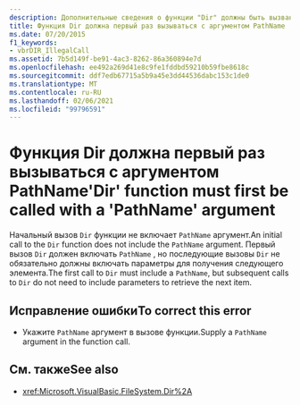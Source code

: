 ```yaml
---
description: Дополнительные сведения о функции "Dir" должны быть вызваны с аргументом "PathName".
title: Функция Dir должна первый раз вызываться с аргументом PathName
ms.date: 07/20/2015
f1_keywords:
- vbrDIR_IllegalCall
ms.assetid: 7b5d149f-be91-4ac3-8262-86a360894e7d
ms.openlocfilehash: ee492a269d41e8c9fe1fddbd59210b59fbe8618c
ms.sourcegitcommit: ddf7edb67715a5b9a45e3dd44536dabc153c1de0
ms.translationtype: MT
ms.contentlocale: ru-RU
ms.lasthandoff: 02/06/2021
ms.locfileid: "99796591"
---
```

# <a name="dir-function-must-first-be-called-with-a-pathname-argument"></a><span data-ttu-id="ca7c5-103">Функция Dir должна первый раз вызываться с аргументом PathName</span><span class="sxs-lookup"><span data-stu-id="ca7c5-103">'Dir' function must first be called with a 'PathName' argument</span></span>

<span data-ttu-id="ca7c5-104">Начальный вызов `Dir` функции не включает `PathName` аргумент.</span><span class="sxs-lookup"><span data-stu-id="ca7c5-104">An initial call to the `Dir` function does not include the `PathName` argument.</span></span> <span data-ttu-id="ca7c5-105">Первый вызов `Dir` должен включать `PathName` , но последующие вызовы `Dir` не обязательно должны включать параметры для получения следующего элемента.</span><span class="sxs-lookup"><span data-stu-id="ca7c5-105">The first call to `Dir` must include a `PathName`, but subsequent calls to `Dir` do not need to include parameters to retrieve the next item.</span></span>

## <a name="to-correct-this-error"></a><span data-ttu-id="ca7c5-106">Исправление ошибки</span><span class="sxs-lookup"><span data-stu-id="ca7c5-106">To correct this error</span></span>

- <span data-ttu-id="ca7c5-107">Укажите `PathName` аргумент в вызове функции.</span><span class="sxs-lookup"><span data-stu-id="ca7c5-107">Supply a `PathName` argument in the function call.</span></span>

## <a name="see-also"></a><span data-ttu-id="ca7c5-108">См. также</span><span class="sxs-lookup"><span data-stu-id="ca7c5-108">See also</span></span>

- <xref:Microsoft.VisualBasic.FileSystem.Dir%2A>
